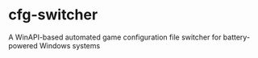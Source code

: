 # cfg-switcher
A WinAPI-based automated game configuration file switcher for battery-powered Windows systems
